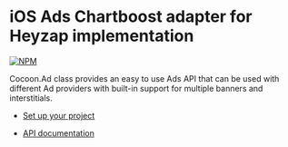 iOS Ads Chartboost adapter for Heyzap implementation
==================================

[![NPM](https://nodei.co/npm/cocoon-plugin-ads-android-heyzap-chartboost.png)](https://nodei.co/npm/cocoon-plugin-ads-android-heyzap-chartboost/)

Cocoon.Ad class provides an easy to use Ads API that can be used with different Ad providers with built-in support for multiple banners and interstitials.

* [Set up your project](https://github.com/ludei/atomic-plugins-ads#javascript-api)

* [API documentation](http://ludei.github.io/cocoon-common/dist/doc/js/Cocoon.Ad.html) 
